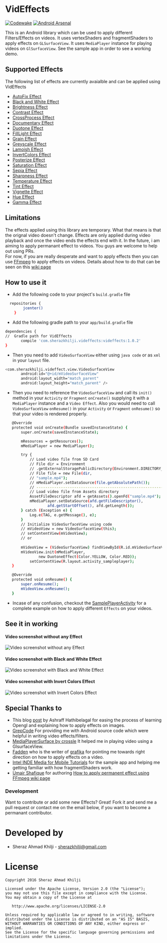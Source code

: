 # VidEffects
[![Codewake](https://www.codewake.com/badges/ask_question_flat_square.svg)](https://www.codewake.com/p/videffects)
[![Android Arsenal](https://img.shields.io/badge/Android%20Arsenal-VidEffects-green.svg?style=true)](https://android-arsenal.com/details/1/4029)

This is an Android library which can be used to apply different Filters/Effects on videos. It uses vertexShaders and fragmentShaders to apply effects on `GLSurfaceView`. It uses `MediaPlayer` instance for playing videos on `GlSurfaceView`. See the sample app in order to see a working demo.

## Supported Effects

The following list of effects are currently avaialble and can be applied using VidEffects
* [AutoFix Effect](https://github.com/krazykira/VidEffects/blob/master/videffects/src/main/java/com/sherazkhilji/videffects//AutoFixEffect.java)
* [Black and White Effect](https://github.com/krazykira/VidEffects/blob/master/videffects/src/main/java/com/sherazkhilji/videffects//BlackAndWhiteEffect.java)
* [Brightness Effect](https://github.com/krazykira/VidEffects/blob/master/videffects/src/main/java/com/sherazkhilji/videffects//BrightnessEffect.java)
* [Contrast Effect](https://github.com/krazykira/VidEffects/blob/master/videffects/src/main/java/com/sherazkhilji/videffects//ContrastEffect.java)
* [CrossProcess Effect](https://github.com/krazykira/VidEffects/blob/master/videffects/src/main/java/com/sherazkhilji/videffects//CrossProcessEffect.java)
* [Documentary Effect](https://github.com/krazykira/VidEffects/blob/master/videffects/src/main/java/com/sherazkhilji/videffects//DocumentaryEffect.java)
* [Duotone Effect](https://github.com/krazykira/VidEffects/blob/master/videffects/src/main/java/com/sherazkhilji/videffects//DuotoneEffect.java)
* [FillLight Effect](https://github.com/krazykira/VidEffects/blob/master/videffects/src/main/java/com/sherazkhilji/videffects//FillLightEffect.java)
* [Grain Effect](https://github.com/krazykira/VidEffects/blob/master/videffects/src/main/java/com/sherazkhilji/videffects//GrainEffect.java)
* [Greyscale Effect](https://github.com/krazykira/VidEffects/blob/master/videffects/src/main/java/com/sherazkhilji/videffects//GreyScaleEffect.java)
* [Lamoish Effect](https://github.com/krazykira/VidEffects/blob/master/videffects/src/main/java/com/sherazkhilji/videffects//LamoishEffect.java)
* [InvertColors Effect](https://github.com/krazykira/VidEffects/blob/master/videffects/src/main/java/com/sherazkhilji/videffects//InvertColorsEffect.java)
* [Posterize Effect](https://github.com/krazykira/VidEffects/blob/master/videffects/src/main/java/com/sherazkhilji/videffects//PosterizeEffect.java)
* [Saturation Effect](https://github.com/krazykira/VidEffects/blob/master/videffects/src/main/java/com/sherazkhilji/videffects//SaturationEffect.java)
* [Sepia Effect](https://github.com/krazykira/VidEffects/blob/master/videffects/src/main/java/com/sherazkhilji/videffects//SepiaEffect.java)
* [Sharpness Effect](https://github.com/krazykira/VidEffects/blob/master/videffects/src/main/java/com/sherazkhilji/videffects//SharpnessEffect.java)
* [Temperature Effect](https://github.com/krazykira/VidEffects/blob/master/videffects/src/main/java/com/sherazkhilji/videffects//TemperatureEffect.java)
* [Tint Effect](https://github.com/krazykira/VidEffects/blob/master/videffects/src/main/java/com/sherazkhilji/videffects//TintEffect.java)
* [Vignette Effect](https://github.com/krazykira/VidEffects/blob/master/videffects/src/main/java/com/sherazkhilji/videffects//VignetteEffect.java)
* [Hue Effect](https://github.com/krazykira/VidEffects/blob/master/videffects/src/main/java/com/sherazkhilji/videffects//HueEffect.java)
* [Gamma Effect](https://github.com/krazykira/VidEffects/blob/master/videffects/src/main/java/com/sherazkhilji/videffects//GammaEffect.java)




## Limitations

The effects applied using this library are temporary. What that means is that the orignal video doesn't change. Effects are only applied during video playback and once the video ends the effects end with it. In the future, i am aiming to apply permanant effect to videos. You guys are welcome to help out using PRs. 
<br>For now, if you are really desperate and want to apply effects then you can use [FFmpeg](https://ffmpeg.org/) to apply effects on videos. Details about how to do that can be seen on this [wiki page](https://github.com/krazykira/VidEffects/wiki/Permanent-video-effects)

## How to use it
- Add the following code to your project's `build.gradle` file
```sh
  repositories {
        jcenter()
    }
```

- Add the following gradle path to your `app/build.gradle` file

 ```sh
dependencies {
//	Gradle path for VidEffects
    	compile 'com.sherazkhilji.videffects:videffects:1.0.2'
}
```

- Then you need to add `VideoSurfaceView` either using `java code` or as `xml` in your `layout` file.
 ```sh
<com.sherazkhilji.videffect.view.VideoSurfaceView
        android:id="@+id/mVideoSurfaceView"
        android:layout_width="match_parent"
        android:layout_height="match_parent" />
```
- Then you need to reference the `VideoSurfaceView` and call its `init()` method in your `Activity` or `Fragment` `onCreate()` supplying it with a `MediaPlayer` instance and a `Video Effect`. Also you would need to call `VideoSurfaceView` `onResume()` in your `Activity` or `Fragment`  `onResume()` so that your video is rendered properly.

 ```sh
 	@Override
	protected void onCreate(Bundle savedInstanceState) {
		super.onCreate(savedInstanceState);

		mResources = getResources();
		mMediaPlayer = new MediaPlayer();

		try {
			// Load video file from SD Card
			// File dir = Environment
			// .getExternalStoragePublicDirectory(Environment.DIRECTORY_DOWNLOADS);
			// File file = new File(dir,
			// "sample.mp4");
			// mMediaPlayer.setDataSource(file.getAbsolutePath());
			// -----------------------------------------------------------------------
			// Load video file from Assets directory
			AssetFileDescriptor afd = getAssets().openFd("sample.mp4");
			mMediaPlayer.setDataSource(afd.getFileDescriptor(),
					afd.getStartOffset(), afd.getLength());
		} catch (Exception e) {
			Log.e(TAG, e.getMessage(), e);
		}
		// Initialize VideoSurfaceView using code
		// mVideoView = new VideoSurfaceView(this);
		// setContentView(mVideoView);
		// or
	
		mVideoView = (VideoSurfaceView) findViewById(R.id.mVideoSurfaceView);
		mVideoView.init(mMediaPlayer,
				new DuotoneEffect(Color.YELLOW, Color.RED));
	        setContentView(R.layout.activity_sampleplayer);
	}

	@Override
	protected void onResume() {
		super.onResume();
		mVideoView.onResume();
	}
 ```


- Incase of any confusion, checkout the [SamplePlayerActivity](https://github.com/krazykira/VidEffects/blob/master/app/src/main/java/com/videffects/sample/SamplePlayerActivity.java) for a complete example on how to apply different `Effects` on your videos.

## See it in working

#### Video screenshot without any Effect
![Video screenshot without any Effect](https://cloud.githubusercontent.com/assets/2201511/9244232/ded8b760-41b2-11e5-9e4b-54d7c0b9cfca.png)

#### Video screenshot with Black and White Effect
![Video screenshot with Black and White Effect](https://cloud.githubusercontent.com/assets/2201511/9244235/e75ab7a8-41b2-11e5-90b7-33d944d1d6c8.png)

#### Video screenshot with Invert Colors Effect
![Video screenshot with Invert Colors Effect](https://cloud.githubusercontent.com/assets/2201511/9244236/ea09d344-41b2-11e5-9e71-f04601fd61e9.png)

## Special Thanks to

* This blog [post](http://code.tutsplus.com/tutorials/how-to-use-android-media-effects-with-opengl-es--cms-23650) by Ashraff Hathibelagal for easing the process of learning Opengl and explaining how to apply effects on images.
* [GrepCode](http://grepcode.com/file/repository.grepcode.com/java/ext/com.google.android/android/5.0.1_r1/android/filterpacks/imageproc/package-info.java) For providing me with Android source code which were helpful in writing video effects/filters.
* [MediaPlayerSurface by crossle](https://github.com/crossle/MediaPlayerSurface) It helped me in playing video using a GlsurfaceView.
* [Fadden](http://stackoverflow.com/questions/31805837/applying-effects-on-video-being-played/31958741#comment51571387_31805837) who is the writer of [grafika](https://github.com/google/grafika) for pointing me towards right direction on how to apply effects on a video.
* [Intel INDE Media for Mobile Tutorials](https://software.intel.com/en-us/articles/intel-inde-media-pack-for-android-tutorials-building-samples) for the sample app and helping me getting familiar with how fragmentShaders work.
* [Umair Shafique](https://github.com/muhammad-umair-khan) for authoring [How to apply permanent effect using FFmpeg wiki page](https://github.com/krazykira/VidEffects/wiki/Permanent-video-effects)
 

### Development

Want to contribute or add some new Effects? Great! Fork it and send me a pull request or contact me on the email below, if you want to become a permanant contributor.


Developed by
============

* Sheraz Ahmad Khilji - <sherazkhilji@gmail.com>


License
=======

    Copyright 2016 Sheraz Ahmad Khilji

    Licensed under the Apache License, Version 2.0 (the "License");
    you may not use this file except in compliance with the License.
    You may obtain a copy of the License at

       http://www.apache.org/licenses/LICENSE-2.0

    Unless required by applicable law or agreed to in writing, software
    distributed under the License is distributed on an "AS IS" BASIS,
    WITHOUT WARRANTIES OR CONDITIONS OF ANY KIND, either express or implied.
    See the License for the specific language governing permissions and
    limitations under the License.
